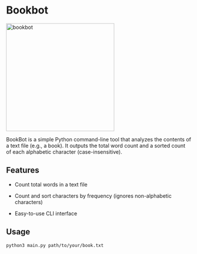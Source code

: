 # Bookbot
<img width="294" alt="bookbot" src="https://github.com/user-attachments/assets/f4198c75-55a3-4976-ad4a-7e639bc9f4fc" />


BookBot is a simple Python command-line tool that analyzes the contents of a text file (e.g., a book). It outputs the total word count and a sorted count of each alphabetic character (case-insensitive).

## Features
- Count total words in a text file

- Count and sort characters by frequency (ignores non-alphabetic characters)

- Easy-to-use CLI interface

## Usage
<pre><code>python3 main.py path/to/your/book.txt</code></pre>
